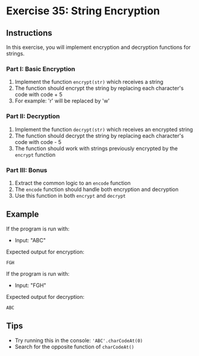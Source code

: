 # Exercise 35: String Encryption

## Instructions
In this exercise, you will implement encryption and decryption functions for strings.

### Part I: Basic Encryption
1. Implement the function `encrypt(str)` which receives a string
2. The function should encrypt the string by replacing each character's code with code + 5
3. For example: 'r' will be replaced by 'w'

### Part II: Decryption
1. Implement the function `decrypt(str)` which receives an encrypted string
2. The function should decrypt the string by replacing each character's code with code - 5
3. The function should work with strings previously encrypted by the `encrypt` function

### Part III: Bonus
1. Extract the common logic to an `encode` function
2. The `encode` function should handle both encryption and decryption
3. Use this function in both `encrypt` and `decrypt`

## Example
If the program is run with:
- Input: "ABC"

Expected output for encryption:
```
FGH
```

If the program is run with:
- Input: "FGH"

Expected output for decryption:
```
ABC
```

## Tips
- Try running this in the console: `'ABC'.charCodeAt(0)`
- Search for the opposite function of `charCodeAt()`
